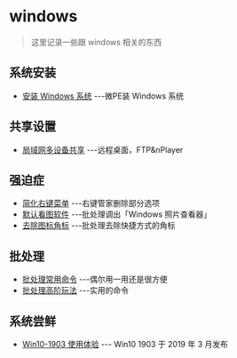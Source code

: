 # windows

> 这里记录一些跟 windows 相关的东西

## 系统安装

- [安装 Windows 系统](./windows-install.md) ---微PE装 Windows 系统

## 共享设置

- [局域网多设备共享](./windows-share.md) ---远程桌面，FTP&nPlayer

## 强迫症

- [简化右键菜单](./windows-menu-change.md) ---右键管家删除部分选项
- [默认看图软件](./picture-view.md) ---批处理调出「Windows 照片查看器」
- [去除图标角标](./icon-arrow-remove.md) ---批处理去除快捷方式的角标

## 批处理

- [批处理常用命令](./batch/batch-commend.md) ---偶尔用一用还是很方便
- [批处理高阶玩法](./batch/batch-use.md) ---实用的命令

## 系统尝鲜

- [Win10-1903 使用体验](./win10-1903.md) --- Win10 1903 于 2019 年 3 月发布